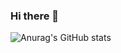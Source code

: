 ### Hi there 👋



![Anurag's GitHub stats](https://github-readme-stats.vercel.app/api?username=ivanthreetimes&count_private=true&show_icons=true&theme=chartreuse-dark)



<!--
**ivanthreetimes/ivanthreetimes** is a ✨ _special_ ✨ repository because its `README.md` (this file) appears on your GitHub profile.

Here are some ideas to get you started:

- 🔭 I’m currently working on ...
- 🌱 I’m currently learning ...
- 👯 I’m looking to collaborate on ...
- 🤔 I’m looking for help with ...
- 💬 Ask me about ...
- 📫 How to reach me: ...
- 😄 Pronouns: ...
- ⚡ Fun fact: ...
-->
